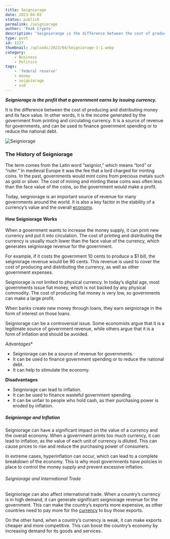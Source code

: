 ```yaml
---
title: Seigniorage
date: 2023-04-03
status: publish
permalink: /seigniorage
author: 'Peak Crypto'
description: 'Seigniorange is the difference between the cost of producing and distributing money and its face value'
type: post
id: 1227
thumbnail: /uploads/2023/04/Seigniorage-1-1.webp
category:
    - Business
    - Politics
tags:
    - 'federal reserve'
    - money
    - seigniorage
    - usd
---
```


***Seigniorage is the profit that a government earns by issuing currency.***   
  
It is the difference between the cost of producing and distributing money and its face value. In other words, it is the income generated by the government from printing and circulating currency. It is a source of revenue for governments, and can be used to finance government spending or to reduce the national debt.

![Seigniorage](/uploads/2023/04/Seigniorage.webp)

### The History of Seigniorage 

The term comes from the Latin word “seignior,” which means “lord” or “ruler.” In medieval Europe it was the fee that a lord charged for minting coins. In the past, governments would mint coins from precious metals such as gold or silver. The cost of mining and minting these coins was often less than the face value of the coins, so the government would make a profit.

Today, seigniorage is an important source of revenue for many governments around the world. It is also a key factor in the stability of a currency’s value and the overall [economy](https://headlin3s.com/tag/economy).

#### How Seigniorage Works

When a government wants to increase the money supply, it can print new currency and put it into circulation. The cost of printing and distributing the currency is usually much lower than the face value of the currency, which generates seigniorage revenue for the government.

For example, if it costs the government 10 cents to produce a $1 bill, the seigniorage revenue would be 90 cents. This revenue is used to cover the cost of producing and distributing the currency, as well as other government expenses.

Seigniorage is not limited to physical currency. In today’s digital age, most governments issue fiat money, which is not backed by any physical commodity. The cost of producing fiat money is very low, so governments can make a large profit.   
  
When banks create new money through loans, they earn seigniorage in the form of interest on those loans.

Seigniorage can be a controversial issue. Some economists argue that it is a legitimate source of government revenue, while others argue that it is a form of inflation and should be avoided.

*Advantages**

- Seigniorage can be a source of revenue for governments.
- It can be used to finance government spending or to reduce the national debt.
- It can help to stimulate the economy.

**Disadvantages**

- Seigniorage can lead to inflation.
- It can be used to finance wasteful government spending.
- It can be unfair to people who hold cash, as their purchasing power is eroded by inflation.

##### Seigniorage and Inflation

Seigniorage can have a significant impact on the value of a currency and the overall economy. When a government prints too much currency, it can lead to inflation, as the value of each unit of currency is diluted. This can cause prices to rise and reduce the purchasing power of consumers.

In extreme cases, hyperinflation can occur, which can lead to a complete breakdown of the economy. This is why most governments have policies in place to control the money supply and prevent excessive inflation.

###### Seigniorage and International Trade

Seigniorage can also affect international trade. When a country’s currency is in high demand, it can generate significant seigniorage revenue for the government. This can make the country’s exports more expensive, as other countries need to pay more for the [currency](https://wlog.app/posts/the-third-wave-of-money.html) to buy those exports.

On the other hand, when a country’s currency is weak, it can make exports cheaper and more competitive. This can boost the country’s economy by increasing demand for its goods and services.